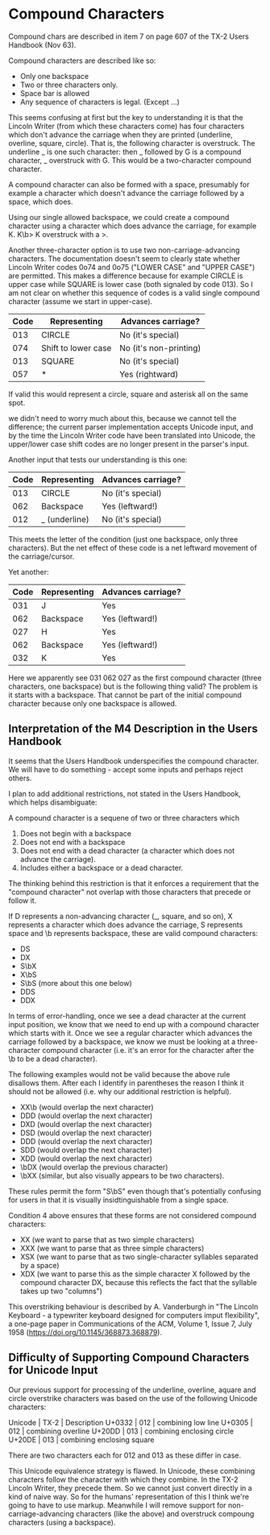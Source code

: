 # Compound Characters

Compound chars are described in item 7 on page 607 of the TX-2 Users
Handbook (Nov 63).

Compound characters are described like so:

- Only one backspace
- Two or three characters only.
- Space bar is allowed
- Any sequence of characters is legal. (Except ...)

This seems confusing at first but the key to understanding it is that
the Lincoln Writer (from which these characters come) has four
characters which don't advance the carriage when they are printed
(underline, overline, square, circle).  That is, the following
character is overstruck.  The underline _ is one such character: then
_ followed by G is a compound character, _ overstruck with G.  This
would be a two-character compound character.

A compound character can also be formed with a space, presumably for
example a character which doesn't advance the carriage followed by a
space, which does.

Using our single allowed backspace, we could create a compound
character using a character which does advance the carriage, for
example K.  K\b> K overstruck with a >.

Another three-character option is to use two non-carriage-advancing
characters.  The documentation doesn't seem to clearly state whether
Lincoln Writer codes 0o74 and 0o75 ("LOWER CASE" and "UPPER CASE") are
permitted.  This makes a difference because for example CIRCLE is
upper case while SQUARE is lower case (both signaled by code 013).  So
I am not clear on whether this sequence of codes is a valid single
compound character (assume we start in upper-case).

Code  | Representing          | Advances carriage?
----- | ------------          | ------------------
013   | CIRCLE                | No (it's special)
074   | Shift to lower case   | No (it's non-printing)
013   | SQUARE                | No (it's special)
057   | *                     | Yes (rightward)

If valid this would represent a circle, square and asterisk all on the
same spot.

we didn't need to worry much about this, because we cannot tell the
difference; the current parser implementation accepts Unicode input,
and by the time the Lincoln Writer code have been translated into
Unicode, the upper/lower case shift codes are no longer present in the
parser's input.


Another input that tests our understanding is this one:

Code  | Representing          | Advances carriage?
----- | ------------          | ------------------
013   | CIRCLE                | No (it's special)
062   | Backspace             | Yes (leftward!)
012   | _ (underline)         | No (it's special)

This meets the letter of the condition (just one backspace,
only three characters).  But the net effect of these code is a
net leftward movement of the carriage/cursor.

Yet another:

Code  | Representing          | Advances carriage?
----- | ------------          | ------------------
031   | J                     | Yes
062   | Backspace             | Yes (leftward!)
027   | H                     | Yes
062   | Backspace             | Yes (leftward!)
032   | K                     | Yes

Here we apparently see 031 062 027 as the first compound
character (three characters, one backspace) but is the
following thing valid?  The problem is it starts with a
backspace.  That cannot be part of the initial compound
character because only one backspace is allowed.

## Interpretation of the M4 Description in the Users Handbook

It seems that the Users Handbook underspecifies the compound
character.  We will have to do something - accept some inputs and
perhaps reject others.

I plan to add additional restrictions, not stated in the
Users Handbook, which helps disambiguate:

A compound character is a sequene of two or three characters
which

1. Does not begin with a backspace
2. Does not end with a backspace
3. Does not end with a dead character (a character which does
   not advance the carriage).
4. Includes either a backspace or a dead character.

The thinking behind this restriction is that it enforces a
requirement that the "compound character" not overlap with
those characters that precede or follow it.

If D represents a non-advancing character (_, square, and so
on), X represents a character which does advance the carriage,
S represents space and \b represents backspace, these are
valid compound characters:

- DS
- DX
- S\bX
- X\bS
- S\bS (more about this one below)
- DDS
- DDX

In terms of error-handling, once we see a dead character at the
current input position, we know that we need to end up with a compound
character which starts with it.  Once we see a regular character which
advances the carriage followed by a backspace, we know we must be
looking at a three-character compound character (i.e. it's an error
for the character after the \b to be a dead character).

The following examples would not be valid because the above rule
disallows them.  After each I identify in parentheses the reason I
think it should not be allowed (i.e. why our additional restriction is
helpful).

- XX\b (would overlap the next character)
- DDD  (would overlap the next character)
- DXD  (would overlap the next character)
- DSD  (would overlap the next character)
- DDD  (would overlap the next character)
- SDD  (would overlap the next character)
- XDD  (would overlap the next character)
- \bDX (would overlap the previous character)
- \bXX (similar, but also visually appears to be two characters).

These rules permit the form "S\bS" even though that's potentially
confusing for users in that it is visually insidtinguishable from a
single space.

Condition 4 above ensures that these forms are not considered compound
characters:

- XX  (we want to parse that as two simple characters)
- XXX (we want to parse that as three simple characters)
- XSX (we want to parse that as two single-character syllables
  separated by a space)
- XDX (we want to parse this as the simple character X followed by the
  compound character DX, because this reflects the fact that the
  syllable takes up two "columns")

This overstriking behaviour is described by A. Vanderburgh
in "The Lincoln Keyboard - a typewriter keyboard designed
for computers imput flexibility", a one-page paper in
Communications of the ACM, Volume 1, Issue 7, July 1958
(https://doi.org/10.1145/368873.368879).


## Difficulty of Supporting Compound Characters for Unicode Input

Our previous support for processing of the underline, overline, aquare
and circle overstrike characters was based on the use of the following
Unicode characters:

Unicode | TX-2 | Description
U+0332  | 012  | combining low line
U+0305  | 012  | combining overline
U+20DD  | 013  | combining enclosing circle
U+20DE  | 013  | combining enclosing square

There are two characters each for 012 and 013 as these differ in case.

This Unicode equivalence strategy is flawed.  In Unicode, these
combining characters follow the character with which they combine.  In
the TX-2 Lincoln Writer, they precede them.  So we cannot just convert
directly in a kind of naive way.  So for the humans' representation of
this I think we're going to have to use markup.  Meanwhile I will
remove support for non-carriage-advancing characters (like the above)
and overstruck compoung characters (using a backspace).
